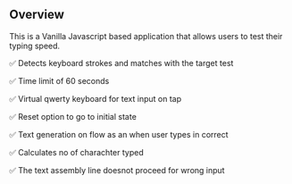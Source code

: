 ## Overview

This is a Vanilla Javascript based application that allows users to test their typing speed. 

✅ Detects keyboard strokes and matches with the target test 

✅ Time limit of 60 seconds 

✅ Virtual qwerty keyboard for text input on tap

✅ Reset option to go to initial state 

✅ Text generation on flow as an when user types in correct 

✅ Calculates no of charachter typed 

✅ The text assembly line doesnot proceed for wrong input
